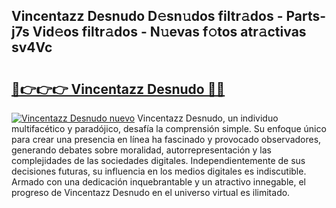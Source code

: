 ## Vincentazz Desnudo D𝚎sn𝚞dos filtr𝚊dos - Parts-j7s Vid𝚎os filtr𝚊dos - N𝚞evas f𝚘tos atr𝚊ctivas sv4Vc

# <h2><a href="http://mba7vy.tromn.icu/?c=Vincentazz+Desnudo">🔗👉👉👉 Vincentazz Desnudo 🔗🔗</a></h2>

[![Vincentazz Desnudo nuevo](https://i.imgur.com/pEAQMta.gif)](http://mba7vy.tromn.icu/?c=Vincentazz+Desnudo)
Vincentazz Desnudo, un individuo multifacético y paradójico, desafía la comprensión simple. Su enfoque único para crear una presencia en línea ha fascinado y provocado observadores, generando debates sobre moralidad, autorrepresentación y las complejidades de las sociedades digitales. Independientemente de sus decisiones futuras, su influencia en los medios digitales es indiscutible. Armado con una dedicación inquebrantable y un atractivo innegable, el progreso de Vincentazz Desnudo en el universo virtual es ilimitado.
